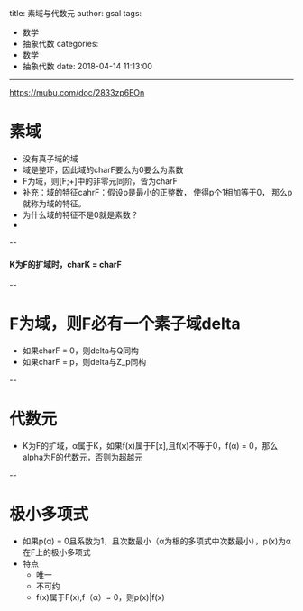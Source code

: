 title: 素域与代数元
author: gsal
tags:
  - 数学
  - 抽象代数
categories:
  - 数学
  - 抽象代数
date: 2018-04-14 11:13:00
---
https://mubu.com/doc/2833zp6EOn
# 素域

- 没有真子域的域
- 域是整环，因此域的charF要么为0要么为素数
- F为域，则[F;+]中的非零元同阶，皆为charF
- 补充：域的特征cahrF：假设p是最小的正整数， 使得p个1相加等于0， 那么p就称为域的特征。
 - 为什么域的特征不是0就是素数？
 - 

<!--more-->


--

#### K为F的扩域时，charK = charF

--

# F为域，则F必有一个素子域delta

- 如果charF = 0，则delta与Q同构
- 如果charF = p，则delta与Z_p同构

--

# 代数元

- K为F的扩域，α属于K，如果f(x)属于F[x],且f(x)不等于0，f(α) = 0，那么alpha为F的代数元，否则为超越元

--

# 极小多项式

- 如果p(α) = 0且系数为1，且次数最小（α为根的多项式中次数最小），p(x)为α在F上的极小多项式
- 特点
  - 唯一
  - 不可约
  - f(x)属于F(x),f（α）= 0，则p(x)|f(x)
